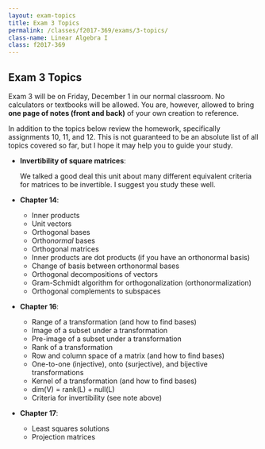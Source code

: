 ```yaml
---
layout: exam-topics
title: Exam 3 Topics
permalink: /classes/f2017-369/exams/3-topics/
class-name: Linear Algebra I
class: f2017-369
---
```


## Exam 3 Topics

Exam 3 will be on Friday, December 1 in our normal classroom. No calculators
or textbooks will be allowed. You are, however, allowed to bring **one page of
notes (front and back)** of your own creation to reference.

In addition to the topics below review the homework, specifically assignments 10, 11, and 12.
This is not guaranteed to be an absolute list of all topics covered so far, but
I hope it may help you to guide your study.

+   **Invertibility of square matrices**:

    We talked a good deal this unit about many different equivalent criteria for
    matrices to be invertible. I suggest you study these well.

+   **Chapter 14**:
    +   Inner products
    +   Unit vectors
    +   Orthogonal bases
    +   Ortho*normal* bases
    +   Orthogonal matrices
    +   Inner products are dot products (if you have an orthonormal basis)
    +   Change of basis between orthonormal bases
    +   Orthogonal decompositions of vectors
    +   Gram-Schmidt algorithm for orthogonalization (orthonormalization)
    +   Orthogonal complements to subspaces
    
+   **Chapter 16**:
    +   Range of a transformation (and how to find bases)
    +   Image of a subset under a transformation
    +   Pre-image of a subset under a transformation
    +   Rank of a transformation
    +   Row and column space of a matrix (and how to find bases)
    +   One-to-one (injective), onto (surjective), and bijective transformations
    +   Kernel of a transformation (and how to find bases)
    +   dim(V) = rank(L) + null(L)
    +   Criteria for invertibility (see note above)
+   **Chapter 17**:
    +   Least squares solutions
    +   Projection matrices
